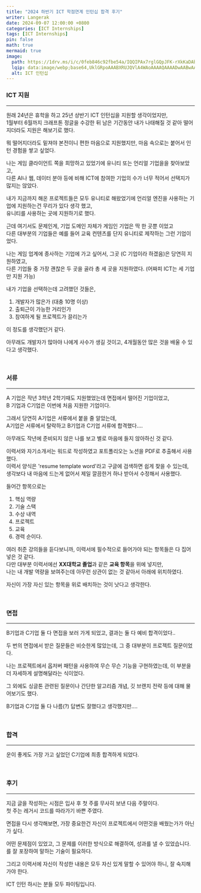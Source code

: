 ```yaml
---
title: "2024 하반기 ICT 학점연계 인턴십 합격 후기"
writer: Langerak
date: 2024-09-07 12:00:00 +0800
categories: [ICT Internships]
tags: [ICT Internships]
pin: false
math: true
mermaid: true
image:
  path: https://1drv.ms/i/c/0feb846c92fbe54a/IQQIPAx7rglGQpJFK-rXkKaDAbt1hSX12QKhhhrEPHdW_X8?width=1920&height=1080
  lqip: data:image/webp;base64,UklGRpoAAABXRUJQVlA4WAoAAAAQAAAADwAABwAAQUxQSDIAAAARL0AmbZurmr57yyIiqE8oiG0bejIYEQTgqiDA9vqnsUSI6H+oAERp2HZ65qP/VIAWAFZQOCBCAAAA8AEAnQEqEAAIAAVAfCWkAALp8sF8rgRgAP7o9FDvMCkMde9PK7euH5M1m6VWoDXf2FkP3BqV0ZYbO6NA/VFIAAAA
  alt: ICT 인턴십
---
```


### ICT 지원

---

원래 24년은 휴학을 하고 25년 상반기 ICT 인턴십을 지원할 생각이었지만,   
1월부터 6월까지 크래프톤 정글을 수강한 뒤 남은 기간동안 내가 나태해질 것 같아 떨어지더라도 지원은 해보기로 했다.

뭐 떨어지더라도 밑져야 본전이니 편한 마음으로 지원했지만, 마음 속으로는 붙어서 인턴 경험을 쌓고 싶었다.

나는 게임 클라이언트 쪽을 희망하고 있었기에 유니티 또는 언리얼 기업을을 찾아보았고,   
다른 AI나 웹, 데이터 분야 등에 비해 ICT에 참여한 기업의 수가 너무 적어서 선택지가 많지는 않았다.

내가 지금까지 해온 프로젝트들은 모두 유니티로 해왔었기에 언리얼 엔진을 사용하는 기업에 지원하는건 무리가 있다 생각 했고,   
유니티를 사용하는 곳에 지원하기로 했다.

근데 여기서도 문제인게, 기업 도메인 자체가 게임인 기업은 딱 한 곳뿐 이었고   
다른 대부분의 기업들은 예를 들어 교육 컨텐츠를 단지 유니티로 제작하는 그런 기업이었다.

나는 게임 업계에 종사하는 기업에 가고 싶어서, 그곳 (C 기업이라 하겠음)은 당연히 지원하였고,   
다른 기업들 중 가장 괜찮은 두 곳을 골라 총 세 곳을 지원하였다. (어짜피 ICT는 세 기업만 지원 가능)

내가 기업을 선택하는데 고려했던 것들은,
1. 개발자가 많은가 (대충 10명 이상)
2. 출퇴근이 가능한 거리인가
3. 참여하게 될 프로젝트가 끌리는가   

이 정도를 생각했던거 같다.   

아무래도 개발자가 많아야 나에게 사수가 생길 것이고, 4개월동안 많은 것을 배울 수 있다고 생각했다.

<br/>

### 서류

---

A 기업은 작년 3학년 2학기때도 지원했었는데 면접에서 떨어진 기업이었고,  
B 기업과 C기업은 이번에 처음 지원한 기업이다.

그래서 당연히 A기업은 서류에서 붙을 줄 알았는데,  
A기업은 서류에서 탈락하고 B기업과 C기업 서류에 합격했다....   

아무래도 작년에 준비되지 않은 나를 보고 별로 마음에 들지 않아하신 것 같다.  

이력서와 자기소개서는 워드로 작성하였고 포트폴리오는 노션을 PDF로 추출해서 사용했다.   
이력서 양식은 'resume template word'라고 구글에 검색하면 쉽게 찾을 수 있는데,  
생각보다 내 마음에 드는게 없어서 제일 깔끔한거 하나 받아서 수정해서 사용했다.   


들어간 항목으로는
1. 핵심 역량
2. 기술 스택
3. 수상 내역
4. 프로젝트
5. 교육
6. 경력 순이다.

여러 취준 강의들을 듣다보니까, 이력서에 필수적으로 들어가야 되는 항목들은 다 집어 넣은 것 같다.  
다만 대부분 이력서에선 **XX대학교 졸업**과 같은 **교육 항목**을 위에 넣지만,  
나는 내 개발 역량을 보여주는데 아무런 상관이 없는 것 같아서 아래에 위치하였다.

자신이 가장 자신 있는 항목을 위로 배치하는 것이 낫다고 생각한다.

<br/>

### 면접

---

B기업과 C기업 둘 다 면접을 보러 가게 되었고, 결과는 둘 다 예비 합격이었다..

두 번의 면접에서 받은 질문들은 비슷한게 많았는데, 그 중 대부분이 프로젝트 질문이었다.

나는 프로젝트에서 옵저버 패턴을 사용하여 무슨 무슨 기능을 구현하였는데, 이 부분을 더 자세하게 설명해달라는 식이었다.

그 외에도 싱글톤 관련된 질문이나 간단한 알고리즘 개념, 깃 브랜치 전략 등에 대해 물어보기도 했다.

B기업과 C기업 둘 다 나름(?) 답변도 잘했다고 생각했지만....

<br/>

### 합격

---

운이 좋게도 가장 가고 싶었던 C기업에 최종 합격하게 되었다.

<br/>


### 후기 

---

지금 글을 작성하는 시점은 입사 후 첫 주를 무사히 보낸 다음 주말이다.   
첫 주는 레거시 코드를 따라가기 바쁜 주였다.

면접을 다시 생각해보면, 가장 중요한건 자신이 프로젝트에서 어떤것을 배웠는가가 아닌가 싶다.

어떤 문제점이 있었고, 그 문제를 이러한 방식으로 해결하여, 성과를 낼 수 있었습니다. 를 잘 포장하여 말하는 기술이 필요하다.

그리고 이력서에 자신이 작성한 내용은 모두 자신 있게 말할 수 있어야 하니, 잘 숙지해가야 한다.

ICT 인턴 하시는 분들 모두 파이팅입니다.
